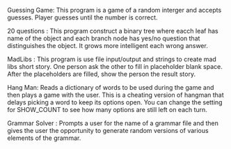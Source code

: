 Guessing Game:
This program is a game of a random interger and accepts guesses. Player guesses until the number is correct.


20 questions :
This program construct a binary tree where eacch leaf has name of the object and each branch node has yes/no question that distinguishes the object. It grows more intelligent each wrong answer.

MadLibs : This program is use file input/output and strings to create mad libs short story. One person ask the other to fill in placeholder blank space. After the placeholders are filled, show the person the result story.

Hang Man: Reads a dictionary of words to be used during the game and then plays a game with the user.  This is a cheating version of hangman that delays picking a word to keep its options open.  You can change the setting for SHOW_COUNT to see
how many options are still left on each turn.

Grammar Solver : Prompts a user for the name of a grammar file and then gives the user the opportunity to generate random versions of various elements of the grammar.

